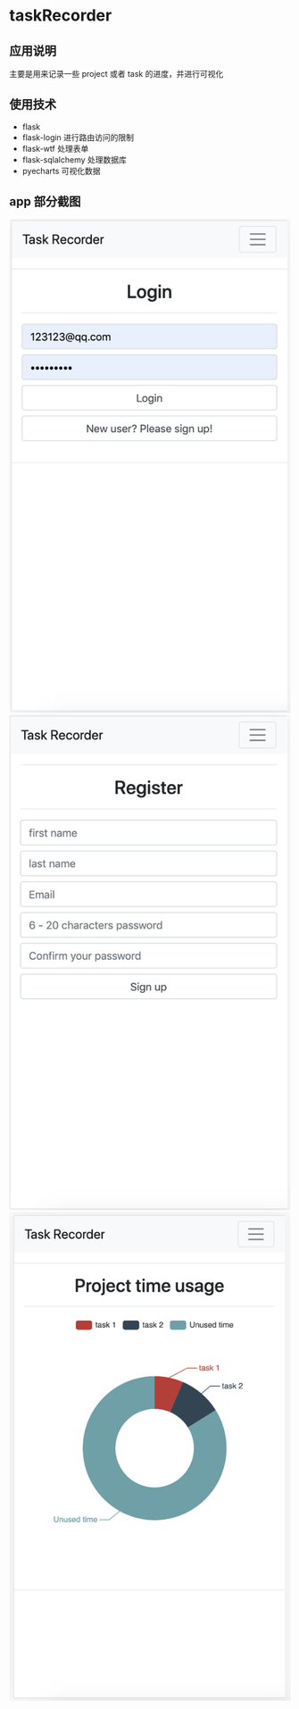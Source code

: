 # taskRecorder

## 应用说明

主要是用来记录一些 project 或者 task 的进度，并进行可视化

## 使用技术

+ flask 
+ flask-login 进行路由访问的限制
+ flask-wtf 处理表单
+ flask-sqlalchemy 处理数据库
+ pyecharts 可视化数据

## app 部分截图

![Login Page](images/login_page.png)
![Sign up](/images/sign_up_page.png)
![Visualize data](images/data_visualized.png)
